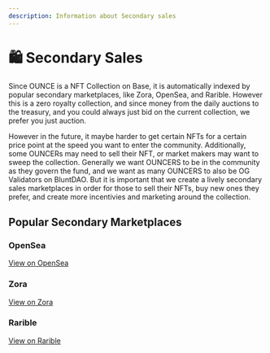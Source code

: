 ```yaml
---
description: Information about Secondary sales
---
```


# 🛍️ Secondary Sales

Since OUNCE is a NFT Collection on Base, it is automatically indexed by popular secondary marketplaces, like Zora, OpenSea, and Rarible. However this is a zero royalty collection, and since money from the daily auctions to the treasury, and you could always just bid on the current collection, we prefer you just auction.



However in the future, it maybe harder to get certain NFTs for a certain price point at the speed you want to enter the community. Additionally, some OUNCERs may need to sell their NFT, or market makers may want to sweep the collection. Generally we want OUNCERS to be in the community as they govern the fund, and we want as many OUNCERS to also be OG Validators on BluntDAO. But it is important that we create a lively secondary sales marketplaces in order for those to sell their NFTs, buy new ones they prefer, and create more incentivies and marketing around the collection. 



## Popular Secondary Marketplaces

### OpenSea

[View on OpenSea](https://opensea.io/collection/bluntswtf)

### Zora

[View on Zora](https://zora.co/collect/base:0x8a613cb90ab3b318d4e46d09f260a84b788e206b)

### Rarible

[View on Rarible](https://rarible.com/collection/base/0x8a613cb90ab3b318d4e46d09f260a84b788e206b/items)
